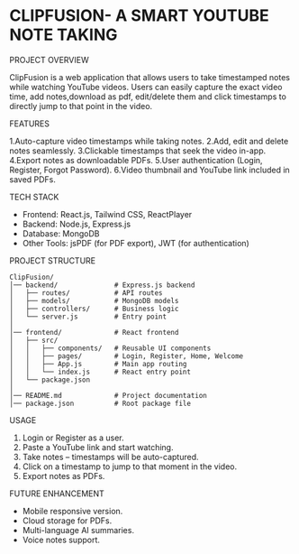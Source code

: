 # CLIPFUSION- A SMART YOUTUBE NOTE TAKING 

PROJECT OVERVIEW

ClipFusion is a web application that allows users to take timestamped notes while watching YouTube videos. Users can easily capture the exact video time, add notes,download as pdf, edit/delete them and click timestamps to directly jump to that point in the video. 

FEATURES

  1.Auto-capture video timestamps while taking notes.
  2.Add, edit and delete notes seamlessly.
  3.Clickable timestamps that seek the video in-app.
  4.Export notes as downloadable PDFs.
  5.User authentication (Login, Register, Forgot Password).
  6.Video thumbnail and YouTube link included in saved PDFs.

TECH STACK

* Frontend: React.js, Tailwind CSS, ReactPlayer
* Backend: Node.js, Express.js
* Database: MongoDB
* Other Tools: jsPDF (for PDF export), JWT (for authentication)

PROJECT STRUCTURE
```
ClipFusion/
│── backend/              # Express.js backend
│   ├── routes/           # API routes
│   ├── models/           # MongoDB models
│   ├── controllers/      # Business logic
│   └── server.js         # Entry point
│
│── frontend/             # React frontend
│   ├── src/
│   │   ├── components/   # Reusable UI components
│   │   ├── pages/        # Login, Register, Home, Welcome
│   │   ├── App.js        # Main app routing
│   │   └── index.js      # React entry point
│   └── package.json
│
│── README.md             # Project documentation
│── package.json          # Root package file
```

USAGE

1. Login or Register as a user.
2. Paste a YouTube link and start watching.
3. Take notes – timestamps will be auto-captured.
4. Click on a timestamp to jump to that moment in the video.
5. Export notes  as PDFs.

FUTURE ENHANCEMENT

* Mobile responsive version.
* Cloud storage for PDFs.
* Multi-language AI summaries.
* Voice notes support.

 
